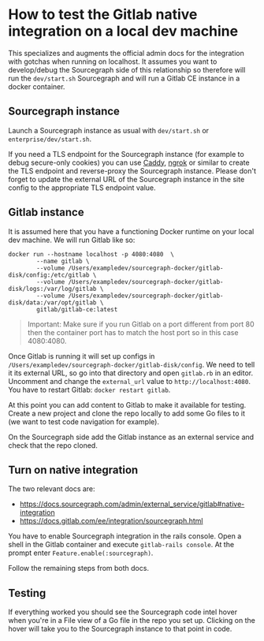 # How to test the Gitlab native integration on a local dev machine

This specializes and augments the official admin docs for the integration with gotchas when running on localhost.
It assumes you want to develop/debug the Sourcegraph side of this relationship so therefore will run the `dev/start.sh`
Sourcegraph and will run a Gitlab CE instance in a docker container.

## Sourcegraph instance

Launch a Sourcegraph instance as usual with `dev/start.sh` or `enterprise/dev/start.sh`.

If you need a TLS endpoint for the Sourcegraph instance (for example to debug secure-only cookies) you can use [Caddy](https://caddyserver.com/),
 [ngrok](https://dashboard.ngrok.com/get-started) or similar to create the TLS endpoint and reverse-proxy the Sourcegraph instance.
 Please don't forget to update the external URL of the Sourcegraph instance in the site config to the appropriate TLS endpoint value.
 
## Gitlab instance

It is assumed here that you have a functioning Docker runtime on your local dev machine. We will run Gitlab like so:

```shell script
docker run --hostname localhost -p 4080:4080  \
        --name gitlab \
        --volume /Users/exampledev/sourcegraph-docker/gitlab-disk/config:/etc/gitlab \
        --volume /Users/exampledev/sourcegraph-docker/gitlab-disk/logs:/var/log/gitlab \
        --volume /Users/exampledev/sourcegraph-docker/gitlab-disk/data:/var/opt/gitlab \
        gitlab/gitlab-ce:latest
```

> Important: Make sure if you run Gitlab on a port different from port 80 then the container port has to match the host port
> so in this case 4080:4080.

Once Gitlab is running it will set up configs in `/Users/exampledev/sourcegraph-docker/gitlab-disk/config`. We need to tell it
its external URL, so go into that directory and open `gitlab.rb` in an editor. Uncomment and change the `external_url` value to `http://localhost:4080`.
You have to restart Gitlab: `docker restart gitlab`.

At this point you can add content to Gitlab to make it available for testing. Create a new project and clone the repo
locally to add some Go files to it (we want to test code navigation for example).

On the Sourcegraph side add the Gitlab instance as an external service and check that the repo cloned.

## Turn on native integration

The two relevant docs are:

* https://docs.sourcegraph.com/admin/external_service/gitlab#native-integration
* https://docs.gitlab.com/ee/integration/sourcegraph.html

You have to enable Sourcegraph integration in the rails console. Open a shell in the Gitlab container and execute `gitlab-rails console`.
At the prompt enter `Feature.enable(:sourcegraph)`.

Follow the remaining steps from both docs.

## Testing

If everything worked you should see the Sourcegraph code intel hover when you're in a File view of a Go file in the repo you set up.
Clicking on the hover will take you to the Sourcegraph instance to that point in code.

  

 
